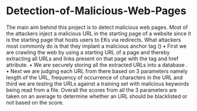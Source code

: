 # Detection-of-Malicious-Web-Pages
The main aim behind this project is to detect malicious web pages. Most of the attackers inject  a malicious URL in the starting page of a website since it is the starting page that hosts users to EKs via redirects. What attackers most commonly do is that they implant a malicious anchor tag (<a>)
•	First we are crawling the web by using a starting URL of a page and thereby extracting all URLs and links present on that page with the <a>  tag and href attribute. 
•	We are securely storing all the extracted URLs into a database . 
•	Next we are judging each URL from there based on 3 parameters namely length of the URL, frequency of occurrence of characters in the URL and third we are testing the URLs against a training set with malicious keywords being read from a file.
Overall the scores from all the 3 parameters are taken on an average to determine whether an URL should be blacklisted or not based on the score.
